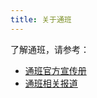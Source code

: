 ```yaml
---
title: 关于通班
---
```


了解通班，请参考：
- [通班官方宣传册](https://flbook.mwkj.net/c/5k3OPtOjfC)
- [通班相关报道](https://yzhu.io/misc/tong/)
